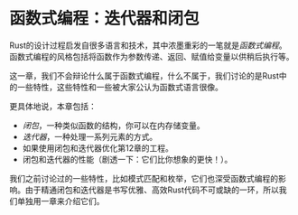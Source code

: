 # 函数式编程：迭代器和闭包

Rust的设计过程启发自很多语言和技术，其中浓墨重彩的一笔就是*函数式编程*。函数式编程的风格包括将函数作为参数传递、返回、赋值给变量以供稍后执行等。

这一章，我们不会辩论什么属于函数式编程，什么不属于，我们讨论的是Rust中的一些特性，这些特性和一些被大家公认为函数式语言很像。

更具体地说，本章包括：

- *闭包*，一种类似函数的结构，你可以在内存储变量。
- *迭代器*，一种处理一系列元素的方式。
- 如果使用闭包和迭代器优化第12章的工程。
- 闭包和迭代器的性能（剧透一下：它们比你想象的更快！）。

我们之前讨论过的一些特性，比如模式匹配和枚举，它们也深受函数式编程的影响。由于精通闭包和迭代器是书写优雅、高效Rust代码不可或缺的一环，所以我们单独用一章来介绍它们。
